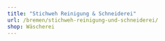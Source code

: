 ```yaml
---
title: "Stichweh Reinigung & Schneiderei"
url: /bremen/stichweh-reinigung-und-schneiderei/
shop: Wäscherei
---
```

